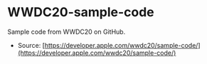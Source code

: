 # WWDC20-sample-code
Sample code from WWDC20 on GitHub.
- Source: [https://developer.apple.com/wwdc20/sample-code/](https://developer.apple.com/wwdc20/sample-code/)
